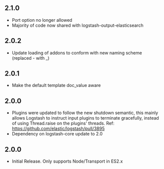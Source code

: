 ## 2.1.0
 - Port option no longer allowed
 - Majority of code now shared with logstash-output-elasticsearch
## 2.0.2
 - Update loading of addons to conform with new naming scheme (replaced - with _)
## 2.0.1
 - Make the default template doc_value aware
## 2.0.0
 - Plugins were updated to follow the new shutdown semantic, this mainly allows Logstash to instruct input plugins to terminate gracefully, 
   instead of using Thread.raise on the plugins' threads. Ref: https://github.com/elastic/logstash/pull/3895
 - Dependency on logstash-core update to 2.0

## 2.0.0
  - Initial Release. Only supports Node/Transport in ES2.x